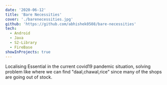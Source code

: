```yaml
---
date: '2020-06-12'
title: 'Bare Necessities'
cover: './barenecessities.jpg'
github: 'https://github.com/abhishek0508/bare-necessities'
tech:
  - Android
  - Java
  - S2-Library
  - FireBase
showInProjects: true
---
```


Localising Essential in the current covid19 pandemic situation, solving problem like where we can find "daal,chawal,rice" since many of the shops are going out of stock.

